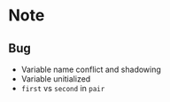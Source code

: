 # Note
## Bug
* Variable name conflict and shadowing
* Variable unitialized
* `first` vs `second` in `pair`
